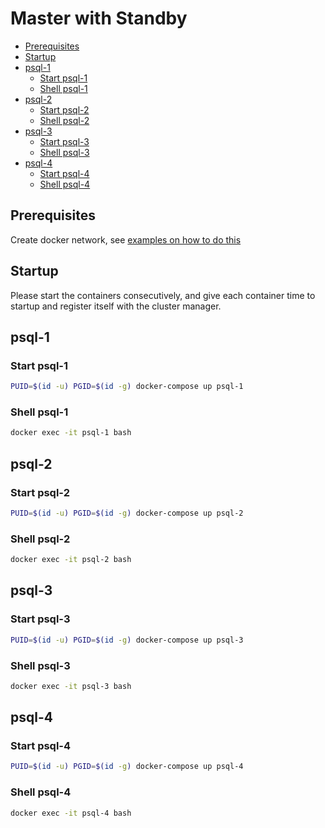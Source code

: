 # Master with Standby

- [Prerequisites](#prerequisites)
- [Startup](#startup)
- [psql-1](#psql-1)
  - [Start psql-1](#start-psql-1)
  - [Shell psql-1](#shell-psql-1)
- [psql-2](#psql-2)
  - [Start psql-2](#start-psql-2)
  - [Shell psql-2](#shell-psql-2)
- [psql-3](#psql-3)
  - [Start psql-3](#start-psql-3)
  - [Shell psql-3](#shell-psql-3)
- [psql-4](#psql-4)
  - [Start psql-4](#start-psql-4)
  - [Shell psql-4](#shell-psql-4)

## Prerequisites

Create docker network, see [examples on how to do this](..)

## Startup

Please start the containers consecutively, and give each container time to startup and register itself with the cluster manager.

## psql-1

### Start psql-1

```bash
PUID=$(id -u) PGID=$(id -g) docker-compose up psql-1
```

### Shell psql-1

```bash
docker exec -it psql-1 bash
```

## psql-2

### Start psql-2

```bash
PUID=$(id -u) PGID=$(id -g) docker-compose up psql-2
```

### Shell psql-2

```bash
docker exec -it psql-2 bash
```

## psql-3

### Start psql-3

```bash
PUID=$(id -u) PGID=$(id -g) docker-compose up psql-3
```

### Shell psql-3

```bash
docker exec -it psql-3 bash
```

## psql-4

### Start psql-4

```bash
PUID=$(id -u) PGID=$(id -g) docker-compose up psql-4
```

### Shell psql-4

```bash
docker exec -it psql-4 bash
```
